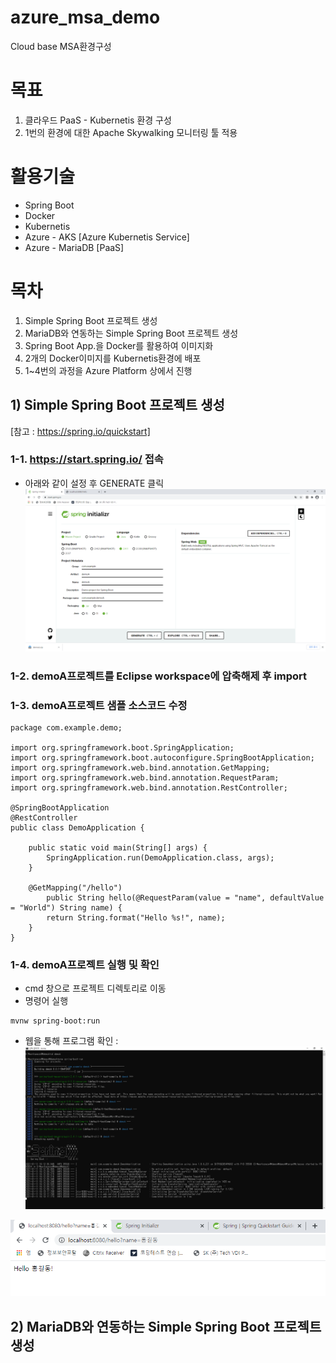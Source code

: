 # azure_msa_demo   
Cloud base MSA환경구성


# 목표
1) 클라우드 PaaS - Kubernetis 환경 구성
2) 1번의 환경에 대한 Apache Skywalking 모니터링 툴 적용


# 활용기술
   - Spring Boot
   - Docker
   - Kubernetis
   - Azure - AKS [Azure Kubernetis Service]
   - Azure - MariaDB [PaaS]


# 목차
1) Simple Spring Boot 프로젝트 생성
2) MariaDB와 연동하는 Simple Spring Boot 프로젝트 생성
3) Spring Boot App.을 Docker를 활용하여 이미지화
4) 2개의 Docker이미지를 Kubernetis환경에 배포
5) 1~4번의 과정을 Azure Platform 상에서 진행


## 1) Simple Spring Boot 프로젝트 생성
[참고 : https://spring.io/quickstart]

### 1-1. https://start.spring.io/ 접속
   * 아래와 같이 설정 후 GENERATE 클릭
   ![Alt text](capture/springBootStarter.png "Optional title")

### 1-2. demoA프로젝트를 Eclipse workspace에 압축해제 후 import

### 1-3. demoA프로젝트 샘플 소스코드 수정

	package com.example.demo;
	
	import org.springframework.boot.SpringApplication;
	import org.springframework.boot.autoconfigure.SpringBootApplication;
	import org.springframework.web.bind.annotation.GetMapping;
	import org.springframework.web.bind.annotation.RequestParam;
	import org.springframework.web.bind.annotation.RestController;
	
	@SpringBootApplication
	@RestController
	public class DemoApplication {
		
		public static void main(String[] args) {
			SpringApplication.run(DemoApplication.class, args);
		}
		
		@GetMapping("/hello")
			public String hello(@RequestParam(value = "name", defaultValue = "World") String name) {
			return String.format("Hello %s!", name);
		}
	}


### 1-4. demoA프로젝트 실행 및 확인
   * cmd 창으로 프로젝트 디렉토리로 이동
   * 명령어 실행
   
   	mvnw spring-boot:run
	
   * 웹을 통해 프로그램 확인 :
   ![Alt text](capture/springBootStarterCmd.png "Optional title")    
   
   ![Alt text](capture/springBootStarterBrower.png "Optional title")


## 2) MariaDB와 연동하는 Simple Spring Boot 프로젝트 생성


